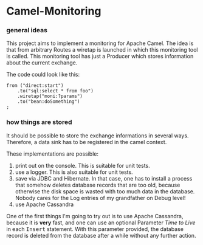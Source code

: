 # Camel-Monitoring


### general ideas
This project aims to implement a monitoring for Apache Camel.
The idea is that from arbitrary Routes a wiretap is launched in which this monitoring tool is called.
This monitoring tool has just a Producer which stores information about the current exchange.

The code could look like this:
~~~
from ("direct:start")
    .to("sql:select * from foo")
    .wiretap("moni:?params")
    .to("bean:doSomething")
;
~~~

### how things are stored
It should be possible to store the exchange informations in several ways. Therefore, a data sink has to be registered in the camel context.

These implementations are possible:

1. print out on the console. This is suitable for unit tests.
2. use a logger. This is also suitable for unit tests.
3. save via JDBC and Hibernate. In that case, one has to install a process that somehow deletes database records that are too old, because otherwise the disk space is wasted with too much data in the database. Nobody cares for the Log entries of my grandfather on Debug level!
4. use Apache Cassandra

One of the first things I'm going to try out is to use Apache Cassandra, because it is __very__ fast, and one can use an optional Parameter _Time to Live_ in each
<tt>Insert</tt> statement. With this parameter provided, the database record is deleted from the database after a while without any further action. 

